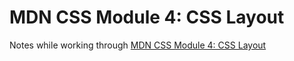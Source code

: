 # MDN CSS Module 4: CSS Layout

Notes while working through [MDN CSS Module 4: CSS Layout](https://developer.mozilla.org/en-US/docs/Learn/CSS/CSS_layout)
